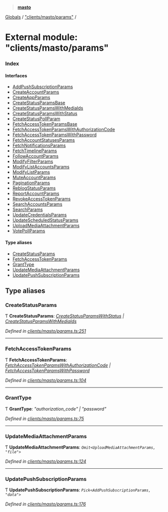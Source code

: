 > **[masto](../README.md)**

[Globals](../globals.md) / ["clients/masto/params"](_clients_masto_params_.md) /

# External module: "clients/masto/params"

### Index

#### Interfaces

* [AddPushSubscriptionParams](../interfaces/_clients_masto_params_.addpushsubscriptionparams.md)
* [CreateAccountParams](../interfaces/_clients_masto_params_.createaccountparams.md)
* [CreateAppParams](../interfaces/_clients_masto_params_.createappparams.md)
* [CreateStatusParamsBase](../interfaces/_clients_masto_params_.createstatusparamsbase.md)
* [CreateStatusParamsWithMediaIds](../interfaces/_clients_masto_params_.createstatusparamswithmediaids.md)
* [CreateStatusParamsWithStatus](../interfaces/_clients_masto_params_.createstatusparamswithstatus.md)
* [CreateStatusPollParam](../interfaces/_clients_masto_params_.createstatuspollparam.md)
* [FetchAccessTokenParamsBase](../interfaces/_clients_masto_params_.fetchaccesstokenparamsbase.md)
* [FetchAccessTokenParamsWithAuthorizationCode](../interfaces/_clients_masto_params_.fetchaccesstokenparamswithauthorizationcode.md)
* [FetchAccessTokenParamsWithPassword](../interfaces/_clients_masto_params_.fetchaccesstokenparamswithpassword.md)
* [FetchAccountStatusesParams](../interfaces/_clients_masto_params_.fetchaccountstatusesparams.md)
* [FetchNotificationsParams](../interfaces/_clients_masto_params_.fetchnotificationsparams.md)
* [FetchTimelineParams](../interfaces/_clients_masto_params_.fetchtimelineparams.md)
* [FollowAccountParams](../interfaces/_clients_masto_params_.followaccountparams.md)
* [ModifyFilterParams](../interfaces/_clients_masto_params_.modifyfilterparams.md)
* [ModifyListAccountsParams](../interfaces/_clients_masto_params_.modifylistaccountsparams.md)
* [ModifyListParams](../interfaces/_clients_masto_params_.modifylistparams.md)
* [MuteAccountParams](../interfaces/_clients_masto_params_.muteaccountparams.md)
* [PaginationParams](../interfaces/_clients_masto_params_.paginationparams.md)
* [ReblogStatusParams](../interfaces/_clients_masto_params_.reblogstatusparams.md)
* [ReportAccountParams](../interfaces/_clients_masto_params_.reportaccountparams.md)
* [RevokeAccessTokenParams](../interfaces/_clients_masto_params_.revokeaccesstokenparams.md)
* [SearchAccountsParams](../interfaces/_clients_masto_params_.searchaccountsparams.md)
* [SearchParams](../interfaces/_clients_masto_params_.searchparams.md)
* [UpdateCredentialsParams](../interfaces/_clients_masto_params_.updatecredentialsparams.md)
* [UpdateScheduledStatusParams](../interfaces/_clients_masto_params_.updatescheduledstatusparams.md)
* [UploadMediaAttachmentParams](../interfaces/_clients_masto_params_.uploadmediaattachmentparams.md)
* [VotePollParams](../interfaces/_clients_masto_params_.votepollparams.md)

#### Type aliases

* [CreateStatusParams](_clients_masto_params_.md#createstatusparams)
* [FetchAccessTokenParams](_clients_masto_params_.md#fetchaccesstokenparams)
* [GrantType](_clients_masto_params_.md#granttype)
* [UpdateMediaAttachmentParams](_clients_masto_params_.md#updatemediaattachmentparams)
* [UpdatePushSubscriptionParams](_clients_masto_params_.md#updatepushsubscriptionparams)

## Type aliases

###  CreateStatusParams

Ƭ **CreateStatusParams**: *[CreateStatusParamsWithStatus](../interfaces/_clients_masto_params_.createstatusparamswithstatus.md) | [CreateStatusParamsWithMediaIds](../interfaces/_clients_masto_params_.createstatusparamswithmediaids.md)*

*Defined in [clients/masto/params.ts:251](https://github.com/neet/masto.js/blob/aaa534e/src/clients/masto/params.ts#L251)*

___

###  FetchAccessTokenParams

Ƭ **FetchAccessTokenParams**: *[FetchAccessTokenParamsWithAuthorizationCode](../interfaces/_clients_masto_params_.fetchaccesstokenparamswithauthorizationcode.md) | [FetchAccessTokenParamsWithPassword](../interfaces/_clients_masto_params_.fetchaccesstokenparamswithpassword.md)*

*Defined in [clients/masto/params.ts:104](https://github.com/neet/masto.js/blob/aaa534e/src/clients/masto/params.ts#L104)*

___

###  GrantType

Ƭ **GrantType**: *"authorization_code" | "password"*

*Defined in [clients/masto/params.ts:75](https://github.com/neet/masto.js/blob/aaa534e/src/clients/masto/params.ts#L75)*

___

###  UpdateMediaAttachmentParams

Ƭ **UpdateMediaAttachmentParams**: *`Omit<UploadMediaAttachmentParams, "file">`*

*Defined in [clients/masto/params.ts:124](https://github.com/neet/masto.js/blob/aaa534e/src/clients/masto/params.ts#L124)*

___

###  UpdatePushSubscriptionParams

Ƭ **UpdatePushSubscriptionParams**: *`Pick<AddPushSubscriptionParams, "data">`*

*Defined in [clients/masto/params.ts:176](https://github.com/neet/masto.js/blob/aaa534e/src/clients/masto/params.ts#L176)*